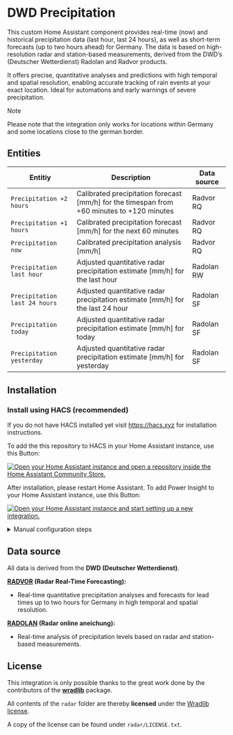 # DWD Precipitation

This custom Home Assistant component provides real-time (now) and historical precipitation data (last hour, last 24 hours), as well as short-term forecasts (up to two hours ahead) for Germany. 
The data is based on high-resolution radar and station-based measurements, derived from the DWD’s (Deutscher Wetterdienst) Radolan and Radvor products. 

It offers precise, quantitative analyses and predictions with high temporal and spatial resolution, enabling accurate tracking of rain events at your exact location. 
Ideal for automations and early warnings of severe precipitation.


> [!NOTE]
> Please note that the integration only works for locations within Germany and some locations close to the german border.


## Entities

Entitiy | Description | Data source |
| ---- | ---- | ---- |
| `Precipitation +2 hours`| Calibrated precipitation forecast [mm/h] for the timespan from +60 minutes to +120 minutes | Radvor RQ |
| `Precipitation +1 hours`| Calibrated precipitation forecast [mm/h] for the next 60 minutes | Radvor RQ |
| `Precipitation now`| Calibrated precipitation analysis [mm/h] | Radvor RQ |
| `Precipitation last hour`| Adjusted quantitative radar precipitation estimate [mm/h] for the last hour | Radolan RW |
| `Precipitation last 24 hours`| Adjusted quantitative radar precipitation estimate [mm/h] for the last 24 hour | Radolan SF |
| `Precipitation today`| Adjusted quantitative radar precipitation estimate [mm/h] for today | Radolan SF |
| `Precipitation yesterday`| Adjusted quantitative radar precipitation estimate [mm/h] for yesterday | Radolan SF |

## Installation
### Install using HACS (recommended)
If you do not have HACS installed yet visit https://hacs.xyz for installation instructions.

To add the this repository to HACS in your Home Assistant instance, use this Button:

[![Open your Home Assistant instance and open a repository inside the Home Assistant Community Store.](https://my.home-assistant.io/badges/hacs_repository.svg)](https://my.home-assistant.io/redirect/hacs_repository/?owner=Hoffmann77&repository=ha-dwd-precipitation&category=Integration)

After installation, please restart Home Assistant. To add Power Insight to your Home Assistant instance, use this Button:

[![Open your Home Assistant instance and start setting up a new integration.](https://my.home-assistant.io/badges/config_flow_start.svg)](https://my.home-assistant.io/redirect/config_flow_start/?domain=dwd_precipitation)

<details>
<summary>Manual configuration steps</summary>

### Semi-Manual Installation with HACS
1. Go HACS integrations section.
2. Click on the 3 dots in the top right corner.
3. Select "Custom repositories"
4. Add the URL (https://github.com/hoffmann77/ha-dwd-precipitation) to the repository.
5. Select the integration category.
6. Click the "ADD" button.
7. Now you are able to download the integration

## Manual Installation
1. Access the GitHub repository for this integration.
2. Download the ZIP file of the repository and extract its contents.
3. Copy the "dwd_precipitation" folder into the custom_components directory located typically at /config/custom_components/ in your Home Assistant directory.

## Restart Home Assistant
1. Restart your Home Assistant.

## Add Integration
1. Navigate to Settings > Devices & Services.
2. Click Add Integration and search for "DWD Precipitation".
3. Select the DWD Precipitation integration to initiate setup.

</details>

## Data source

All data is derived from the **DWD (Deutscher Wetterdienst)**.

**[RADVOR](https://www.dwd.de/EN/ourservices/radvor/radvor.html;jsessionid=8CA76D75D79EBFAA7B647D6D0643A174.live11052) (Radar Real-Time Forecasting):**
- Real-time quantitative precipitation analyses and forecasts for lead times up to two hours for Germany in high temporal and spatial resolution.

**[RADOLAN](https://www.dwd.de/DE/leistungen/radolan/radolan.html) (Radar online aneichung):**
- Real-time analysis of precipitation levels based on radar and station-based measurements.

## License

This integration is only possible thanks to the great work done by the contributors of the **[wradlib](https://github.com/wradlib/wradlib)** package.

All contents of the `radar` folder are thereby **licensed** under the [Wradlib license](https://github.com/wradlib/wradlib/blob/main/LICENSE.txt).

A copy of the license can be found under `radar/LICENSE.txt`.

